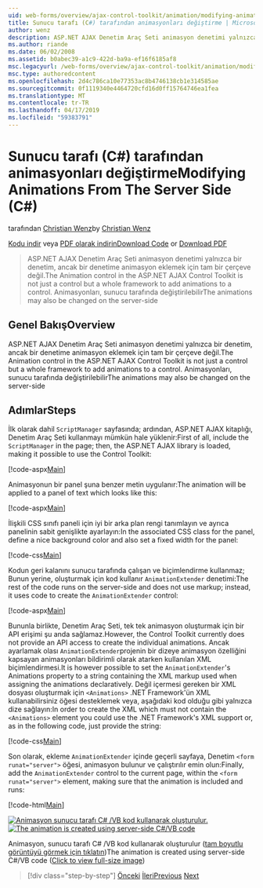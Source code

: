 ```yaml
---
uid: web-forms/overview/ajax-control-toolkit/animation/modifying-animations-from-the-server-side-cs
title: Sunucu tarafı (C#) tarafından animasyonları değiştirme | Microsoft Docs
author: wenz
description: ASP.NET AJAX Denetim Araç Seti animasyon denetimi yalnızca bir denetim, ancak bir denetime animasyon eklemek için tam bir çerçeve değil. Animasyonları da olabilir...
ms.author: riande
ms.date: 06/02/2008
ms.assetid: b0abec39-a1c9-422d-ba9a-ef16f6185af8
msc.legacyurl: /web-forms/overview/ajax-control-toolkit/animation/modifying-animations-from-the-server-side-cs
msc.type: authoredcontent
ms.openlocfilehash: 2d4c786ca10e77353ac8b4746138cb1e314585ae
ms.sourcegitcommit: 0f1119340e4464720cfd16d0ff15764746ea1fea
ms.translationtype: MT
ms.contentlocale: tr-TR
ms.lasthandoff: 04/17/2019
ms.locfileid: "59383791"
---
```

# <a name="modifying-animations-from-the-server-side-c"></a><span data-ttu-id="5487b-104">Sunucu tarafı (C#) tarafından animasyonları değiştirme</span><span class="sxs-lookup"><span data-stu-id="5487b-104">Modifying Animations From The Server Side (C#)</span></span>

<span data-ttu-id="5487b-105">tarafından [Christian Wenz](https://github.com/wenz)</span><span class="sxs-lookup"><span data-stu-id="5487b-105">by [Christian Wenz](https://github.com/wenz)</span></span>

<span data-ttu-id="5487b-106">[Kodu indir](http://download.microsoft.com/download/f/9/a/f9a26acd-8df4-4484-8a18-199e4598f411/Animation9.cs.zip) veya [PDF olarak indirin](http://download.microsoft.com/download/6/7/1/6718d452-ff89-4d3f-a90e-c74ec2d636a3/animation9CS.pdf)</span><span class="sxs-lookup"><span data-stu-id="5487b-106">[Download Code](http://download.microsoft.com/download/f/9/a/f9a26acd-8df4-4484-8a18-199e4598f411/Animation9.cs.zip) or [Download PDF](http://download.microsoft.com/download/6/7/1/6718d452-ff89-4d3f-a90e-c74ec2d636a3/animation9CS.pdf)</span></span>

> <span data-ttu-id="5487b-107">ASP.NET AJAX Denetim Araç Seti animasyon denetimi yalnızca bir denetim, ancak bir denetime animasyon eklemek için tam bir çerçeve değil.</span><span class="sxs-lookup"><span data-stu-id="5487b-107">The Animation control in the ASP.NET AJAX Control Toolkit is not just a control but a whole framework to add animations to a control.</span></span> <span data-ttu-id="5487b-108">Animasyonları, sunucu tarafında değiştirilebilir</span><span class="sxs-lookup"><span data-stu-id="5487b-108">The animations may also be changed on the server-side</span></span>


## <a name="overview"></a><span data-ttu-id="5487b-109">Genel Bakış</span><span class="sxs-lookup"><span data-stu-id="5487b-109">Overview</span></span>

<span data-ttu-id="5487b-110">ASP.NET AJAX Denetim Araç Seti animasyon denetimi yalnızca bir denetim, ancak bir denetime animasyon eklemek için tam bir çerçeve değil.</span><span class="sxs-lookup"><span data-stu-id="5487b-110">The Animation control in the ASP.NET AJAX Control Toolkit is not just a control but a whole framework to add animations to a control.</span></span> <span data-ttu-id="5487b-111">Animasyonları, sunucu tarafında değiştirilebilir</span><span class="sxs-lookup"><span data-stu-id="5487b-111">The animations may also be changed on the server-side</span></span>

## <a name="steps"></a><span data-ttu-id="5487b-112">Adımlar</span><span class="sxs-lookup"><span data-stu-id="5487b-112">Steps</span></span>

<span data-ttu-id="5487b-113">İlk olarak dahil `ScriptManager` sayfasında; ardından, ASP.NET AJAX kitaplığı, Denetim Araç Seti kullanmayı mümkün hale yüklenir:</span><span class="sxs-lookup"><span data-stu-id="5487b-113">First of all, include the `ScriptManager` in the page; then, the ASP.NET AJAX library is loaded, making it possible to use the Control Toolkit:</span></span>

[!code-aspx[Main](modifying-animations-from-the-server-side-cs/samples/sample1.aspx)]

<span data-ttu-id="5487b-114">Animasyonun bir panel şuna benzer metin uygulanır:</span><span class="sxs-lookup"><span data-stu-id="5487b-114">The animation will be applied to a panel of text which looks like this:</span></span>

[!code-aspx[Main](modifying-animations-from-the-server-side-cs/samples/sample2.aspx)]

<span data-ttu-id="5487b-115">İlişkili CSS sınıfı paneli için iyi bir arka plan rengi tanımlayın ve ayrıca panelinin sabit genişlikte ayarlayın:</span><span class="sxs-lookup"><span data-stu-id="5487b-115">In the associated CSS class for the panel, define a nice background color and also set a fixed width for the panel:</span></span>

[!code-css[Main](modifying-animations-from-the-server-side-cs/samples/sample3.css)]

<span data-ttu-id="5487b-116">Kodun geri kalanını sunucu tarafında çalışan ve biçimlendirme kullanmaz; Bunun yerine, oluşturmak için kod kullanır `AnimationExtender` denetimi:</span><span class="sxs-lookup"><span data-stu-id="5487b-116">The rest of the code runs on the server-side and does not use markup; instead, it uses code to create the `AnimationExtender` control:</span></span>

[!code-aspx[Main](modifying-animations-from-the-server-side-cs/samples/sample4.aspx)]

<span data-ttu-id="5487b-117">Bununla birlikte, Denetim Araç Seti, tek tek animasyon oluşturmak için bir API erişimi şu anda sağlamaz.</span><span class="sxs-lookup"><span data-stu-id="5487b-117">However, the Control Toolkit currently does not provide an API access to create the individual animations.</span></span> <span data-ttu-id="5487b-118">Ancak ayarlamak olası `AnimationExtender`projenin bir dizeye animasyon özelliğini kapsayan animasyonları bildirimli olarak atarken kullanılan XML biçimlendirmesi.</span><span class="sxs-lookup"><span data-stu-id="5487b-118">It is however possible to set the `AnimationExtender`'s Animations property to a string containing the XML markup used when assigning the animations declaratively.</span></span> <span data-ttu-id="5487b-119">Değil içermesi gereken bir XML dosyası oluşturmak için `<Animations>` .NET Framework'ün XML kullanabilirsiniz öğesi desteklemek veya, aşağıdaki kod olduğu gibi yalnızca dize sağlayın:</span><span class="sxs-lookup"><span data-stu-id="5487b-119">In order to create the XML which must not contain the `<Animations>` element you could use the .NET Framework's XML support or, as in the following code, just provide the string:</span></span>

[!code-css[Main](modifying-animations-from-the-server-side-cs/samples/sample5.css)]

<span data-ttu-id="5487b-120">Son olarak, ekleme `AnimationExtender` içinde geçerli sayfaya, Denetim `<form runat="server">` öğesi, animasyon bulunur ve çalıştırılır emin olun:</span><span class="sxs-lookup"><span data-stu-id="5487b-120">Finally, add the `AnimationExtender` control to the current page, within the `<form runat="server">` element, making sure that the animation is included and runs:</span></span>

[!code-html[Main](modifying-animations-from-the-server-side-cs/samples/sample6.html)]


<span data-ttu-id="5487b-121">[![Animasyon sunucu tarafı C# /VB kod kullanarak oluşturulur.](modifying-animations-from-the-server-side-cs/_static/image2.png)](modifying-animations-from-the-server-side-cs/_static/image1.png)</span><span class="sxs-lookup"><span data-stu-id="5487b-121">[![The animation is created using server-side C#/VB code](modifying-animations-from-the-server-side-cs/_static/image2.png)](modifying-animations-from-the-server-side-cs/_static/image1.png)</span></span>

<span data-ttu-id="5487b-122">Animasyon, sunucu tarafı C# /VB kod kullanarak oluşturulur ([tam boyutlu görüntüyü görmek için tıklatın](modifying-animations-from-the-server-side-cs/_static/image3.png))</span><span class="sxs-lookup"><span data-stu-id="5487b-122">The animation is created using server-side C#/VB code ([Click to view full-size image](modifying-animations-from-the-server-side-cs/_static/image3.png))</span></span>

> [!div class="step-by-step"]
> <span data-ttu-id="5487b-123">[Önceki](triggering-an-animation-in-another-control-cs.md)
> [İleri](executing-animations-using-client-side-code-cs.md)</span><span class="sxs-lookup"><span data-stu-id="5487b-123">[Previous](triggering-an-animation-in-another-control-cs.md)
[Next](executing-animations-using-client-side-code-cs.md)</span></span>
